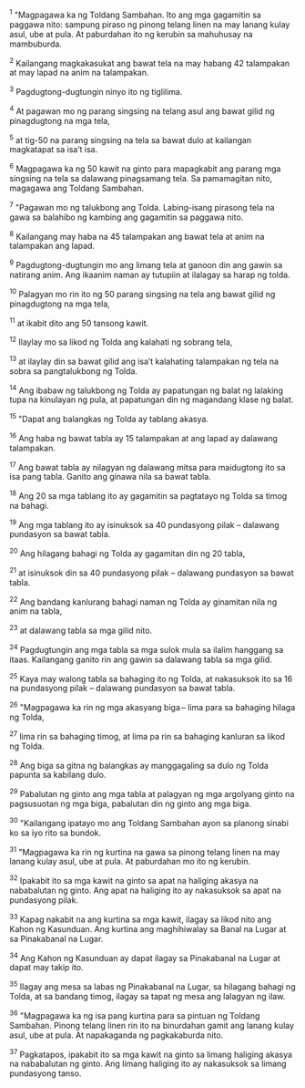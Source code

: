 <sup>1</sup>
"Magpagawa ka ng Toldang Sambahan. Ito ang mga gagamitin sa paggawa nito: sampung piraso ng pinong telang linen na may lanang kulay asul, ube at pula. At paburdahan ito ng kerubin sa mahuhusay na mambuburda. 

<sup>2</sup>
Kailangang magkakasukat ang bawat tela na may habang 42 talampakan at may lapad na anim na talampakan. 

<sup>3</sup>
Pagdugtong-dugtungin ninyo ito ng tiglilima. 

<sup>4</sup>
At pagawan mo ng parang singsing na telang asul ang bawat gilid ng pinagdugtong na mga tela, 

<sup>5</sup>
at tig-50 na parang singsing na tela sa bawat dulo at kailangan magkatapat sa isaʼt isa. 

<sup>6</sup>
Magpagawa ka ng 50 kawit na ginto para mapagkabit ang parang mga singsing na tela sa dalawang pinagsamang tela. Sa pamamagitan nito, magagawa ang Toldang Sambahan. 

<sup>7</sup>
"Pagawan mo ng talukbong ang Tolda. Labing-isang pirasong tela na gawa sa balahibo ng kambing ang gagamitin sa paggawa nito. 

<sup>8</sup>
Kailangang may haba na 45 talampakan ang bawat tela at anim na talampakan ang lapad. 

<sup>9</sup>
Pagdugtong-dugtungin mo ang limang tela at ganoon din ang gawin sa natirang anim. Ang ikaanim naman ay tutupiin at ilalagay sa harap ng tolda. 

<sup>10</sup>
Palagyan mo rin ito ng 50 parang singsing na tela ang bawat gilid ng pinagdugtong na mga tela, 

<sup>11</sup>
at ikabit dito ang 50 tansong kawit. 

<sup>12</sup>
Ilaylay mo sa likod ng Tolda ang kalahati ng sobrang tela, 

<sup>13</sup>
at ilaylay din sa bawat gilid ang isaʼt kalahating talampakan ng tela na sobra sa pangtalukbong ng Tolda. 

<sup>14</sup>
Ang ibabaw ng talukbong ng Tolda ay papatungan ng balat ng lalaking tupa na kinulayan ng pula, at papatungan din ng magandang klase ng balat. 

<sup>15</sup>
"Dapat ang balangkas ng Tolda ay tablang akasya. 

<sup>16</sup>
Ang haba ng bawat tabla ay 15 talampakan at ang lapad ay dalawang talampakan. 

<sup>17</sup>
Ang bawat tabla ay nilagyan ng dalawang mitsa para maidugtong ito sa isa pang tabla. Ganito ang ginawa nila sa bawat tabla. 

<sup>18</sup>
Ang 20 sa mga tablang ito ay gagamitin sa pagtatayo ng Tolda sa timog na bahagi. 

<sup>19</sup>
Ang mga tablang ito ay isinuksok sa 40 pundasyong pilak – dalawang pundasyon sa bawat tabla. 

<sup>20</sup>
Ang hilagang bahagi ng Tolda ay gagamitan din ng 20 tabla, 

<sup>21</sup>
at isinuksok din sa 40 pundasyong pilak – dalawang pundasyon sa bawat tabla. 

<sup>22</sup>
Ang bandang kanlurang bahagi naman ng Tolda ay ginamitan nila ng anim na tabla, 

<sup>23</sup>
at dalawang tabla sa mga gilid nito. 

<sup>24</sup>
Pagdugtungin ang mga tabla sa mga sulok mula sa ilalim hanggang sa itaas. Kailangang ganito rin ang gawin sa dalawang tabla sa mga gilid. 

<sup>25</sup>
Kaya may walong tabla sa bahaging ito ng Tolda, at nakasuksok ito sa 16 na pundasyong pilak – dalawang pundasyon sa bawat tabla. 

<sup>26</sup>
"Magpagawa ka rin ng mga akasyang biga – lima para sa bahaging hilaga ng Tolda, 

<sup>27</sup>
lima rin sa bahaging timog, at lima pa rin sa bahaging kanluran sa likod ng Tolda. 

<sup>28</sup>
Ang biga sa gitna ng balangkas ay manggagaling sa dulo ng Tolda papunta sa kabilang dulo. 

<sup>29</sup>
Pabalutan ng ginto ang mga tabla at palagyan ng mga argolyang ginto na pagsusuotan ng mga biga, pabalutan din ng ginto ang mga biga. 

<sup>30</sup>
"Kailangang ipatayo mo ang Toldang Sambahan ayon sa planong sinabi ko sa iyo rito sa bundok. 

<sup>31</sup>
"Magpagawa ka rin ng kurtina na gawa sa pinong telang linen na may lanang kulay asul, ube at pula. At paburdahan mo ito ng kerubin. 

<sup>32</sup>
Ipakabit ito sa mga kawit na ginto sa apat na haliging akasya na nababalutan ng ginto. Ang apat na haliging ito ay nakasuksok sa apat na pundasyong pilak. 

<sup>33</sup>
Kapag nakabit na ang kurtina sa mga kawit, ilagay sa likod nito ang Kahon ng Kasunduan. Ang kurtina ang maghihiwalay sa Banal na Lugar at sa Pinakabanal na Lugar. 

<sup>34</sup>
Ang Kahon ng Kasunduan ay dapat ilagay sa Pinakabanal na Lugar at dapat may takip ito. 

<sup>35</sup>
Ilagay ang mesa sa labas ng Pinakabanal na Lugar, sa hilagang bahagi ng Tolda, at sa bandang timog, ilagay sa tapat ng mesa ang lalagyan ng ilaw. 

<sup>36</sup>
"Magpagawa ka ng isa pang kurtina para sa pintuan ng Toldang Sambahan. Pinong telang linen rin ito na binurdahan gamit ang lanang kulay asul, ube at pula. At napakaganda ng pagkakaburda nito. 

<sup>37</sup>
Pagkatapos, ipakabit ito sa mga kawit na ginto sa limang haliging akasya na nababalutan ng ginto. Ang limang haliging ito ay nakasuksok sa limang pundasyong tanso.